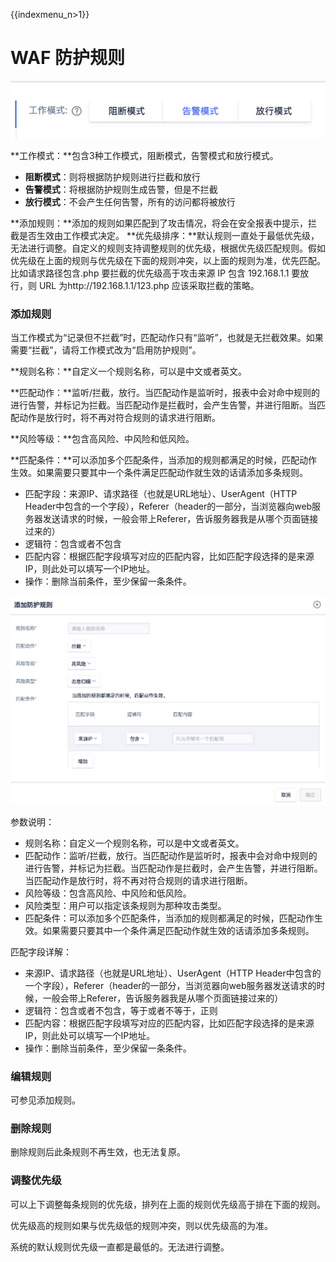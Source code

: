 {{indexmenu_n>1}}

# WAF 防护规则

![waf50.png](/images/opintro/waf50.png)

**工作模式：**包含3种工作模式，阻断模式，告警模式和放行模式。

* **阻断模式**：则将根据防护规则进行拦截和放行
* **告警模式**：将根据防护规则生成告警，但是不拦截
* **放行模式**：不会产生任何告警，所有的访问都将被放行

**添加规则：**添加的规则如果匹配到了攻击情况，将会在安全报表中提示，拦截是否生效由工作模式决定。
**优先级排序：**默认规则一直处于最低优先级，无法进行调整。自定义的规则支持调整规则的优先级，根据优先级匹配规则。假如优先级在上面的规则与优先级在下面的规则冲突，以上面的规则为准，优先匹配。比如请求路径包含.php
要拦截的优先级高于攻击来源 IP 包含 192.168.1.1 要放行，则 URL 为http://192.168.1.1/123.php
应该采取拦截的策略。

### 添加规则

当工作模式为“记录但不拦截”时，匹配动作只有“监听”，也就是无拦截效果。如果需要“拦截”，请将工作模式改为“启用防护规则”。

**规则名称：**自定义一个规则名称，可以是中文或者英文。

**匹配动作：**监听/拦截，放行。当匹配动作是监听时，报表中会对命中规则的进行告警，并标记为拦截。当匹配动作是拦截时，会产生告警，并进行阻断。当匹配动作是放行时，将不再对符合规则的请求进行阻断。

**风险等级：**包含高风险、中风险和低风险。

**匹配条件：**可以添加多个匹配条件，当添加的规则都满足的时候，匹配动作生效。如果需要只要其中一个条件满足匹配动作就生效的话请添加多条规则。

  - 匹配字段：来源IP、请求路径（也就是URL地址）、UserAgent（HTTP
    Header中包含的一个字段），Referer（header的一部分，当浏览器向web服务器发送请求的时候，一般会带上Referer，告诉服务器我是从哪个页面链接过来的）
  - 逻辑符：包含或者不包含
  - 匹配内容：根据匹配字段填写对应的匹配内容，比如匹配字段选择的是来源IP，则此处可以填写一个IP地址。
  - 操作：删除当前条件，至少保留一条条件。

![waf51.png](../../images/opintro/waf51.png)

参数说明：

  - 规则名称：自定义一个规则名称，可以是中文或者英文。
  - 匹配动作：监听/拦截，放行。当匹配动作是监听时，报表中会对命中规则的进行告警，并标记为拦截。当匹配动作是拦截时，会产生告警，并进行阻断。当匹配动作是放行时，将不再对符合规则的请求进行阻断。
  - 风险等级：包含高风险、中风险和低风险。
  - 风险类型：用户可以指定该条规则为那种攻击类型。
  - 匹配条件：可以添加多个匹配条件，当添加的规则都满足的时候，匹配动作生效。如果需要只要其中一个条件满足匹配动作就生效的话请添加多条规则。

匹配字段详解：

  - 来源IP、请求路径（也就是URL地址）、UserAgent（HTTP
    Header中包含的一个字段），Referer（header的一部分，当浏览器向web服务器发送请求的时候，一般会带上Referer，告诉服务器我是从哪个页面链接过来的）
  - 逻辑符：包含或者不包含，等于或者不等于，正则
  - 匹配内容：根据匹配字段填写对应的匹配内容，比如匹配字段选择的是来源IP，则此处可以填写一个IP地址。
  - 操作：删除当前条件，至少保留一条条件。

### 编辑规则

可参见添加规则。

### 删除规则

删除规则后此条规则不再生效，也无法复原。

### 调整优先级

可以上下调整每条规则的优先级，排列在上面的规则优先级高于排在下面的规则。

优先级高的规则如果与优先级低的规则冲突，则以优先级高的为准。

系统的默认规则优先级一直都是最低的。无法进行调整。
